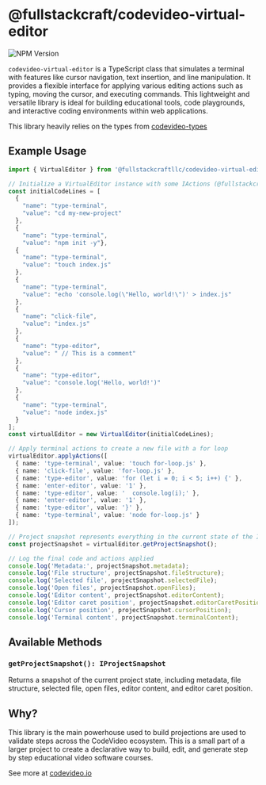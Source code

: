 # @fullstackcraft/codevideo-virtual-editor

![NPM Version](https://img.shields.io/npm/v/:fullstackcraftllc/codevideo-virtual-editor)

`codevideo-virtual-editor` is a TypeScript class that simulates a terminal with features like cursor navigation, text insertion, and line manipulation. It provides a flexible interface for applying various editing actions such as typing, moving the cursor, and executing commands. This lightweight and versatile library is ideal for building educational tools, code playgrounds, and interactive coding environments within web applications.

This library heavily relies on the types from [codevideo-types](https://github.com/codevideo/codevideo-types)

## Example Usage

```typescript
import { VirtualEditor } from '@fullstackcraftllc/codevideo-virtual-editor';

// Initialize a VirtualEditor instance with some IActions (@fullstackcraftllc/codevideo-types)
const initialCodeLines = [
  {
    "name": "type-terminal",
    "value": "cd my-new-project"
  },
  {
    "name": "type-terminal",
    "value": "npm init -y"},
  {
    "name": "type-terminal",
    "value": "touch index.js"
  },
  {
    "name": "type-terminal",
    "value": "echo 'console.log(\"Hello, world!\")' > index.js"
  },
  {
    "name": "click-file",
    "value": "index.js"
  },
  {
    "name": "type-editor",
    "value": " // This is a comment"
  },
  {
    "name": "type-editor",
    "value": "console.log('Hello, world!')"
  },
  {
    "name": "type-terminal",
    "value": "node index.js"
  }
];
const virtualEditor = new VirtualEditor(initialCodeLines);

// Apply terminal actions to create a new file with a for loop
virtualEditor.applyActions([
  { name: 'type-terminal', value: 'touch for-loop.js' },
  { name: 'click-file', value: 'for-loop.js' },
  { name: 'type-editor', value: 'for (let i = 0; i < 5; i++) {' },
  { name: 'enter-editor', value: '1' },
  { name: 'type-editor', value: '  console.log(i);' },
  { name: 'enter-editor', value: '1' },
  { name: 'type-editor', value: '}' },
  { name: 'type-terminal', value: 'node for-loop.js' }
]);

// Project snapshot represents everything in the current state of the IDE
const projectSnapshot = virtualEditor.getProjectSnapshot();

// Log the final code and actions applied
console.log('Metadata:', projectSnapshot.metadata);
console.log('File structure', projectSnapshot.fileStructure);
console.log('Selected file', projectSnapshot.selectedFile);
console.log('Open files', projectSnapshot.openFiles);
console.log('Editor content', projectSnapshot.editorContent);
console.log('Editor caret position', projectSnapshot.editorCaretPosition);
console.log('Cursor position', projectSnapshot.cursorPosition);
console.log('Terminal content', projectSnapshot.terminalContent);
```

## Available Methods

### `getProjectSnapshot(): IProjectSnapshot`

Returns a snapshot of the current project state, including metadata, file structure, selected file, open files, editor content, and editor caret position.

## Why?

This library is the main powerhouse used to build projections are used to validate steps across the CodeVideo ecosystem. This is a small part of a larger project to create a declarative way to build, edit, and generate step by step educational video software courses.

See more at [codevideo.io](https://codevideo.io)